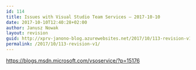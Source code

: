 ```yaml
---
id: 114
title: Issues with Visual Studio Team Services – 2017-10-10
date: 2017-10-10T12:40:28+02:00
author: Janusz Nowak
layout: revision
guid: http://xprv-janono-blog.azurewebsites.net/2017/10/113-revision-v1/
permalink: /2017/10/113-revision-v1/
---
```

https://blogs.msdn.microsoft.com/vsoservice/?p=15176